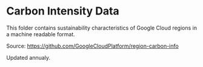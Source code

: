 # Carbon Intensity Data

This folder contains sustainability characteristics of Google Cloud regions in a machine readable format.

Source: https://github.com/GoogleCloudPlatform/region-carbon-info

Updated annualy.
